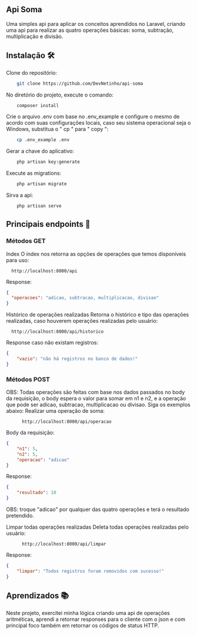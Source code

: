 ## Api Soma
Uma simples api para aplicar os conceitos aprendidos no Laravel, criando uma api para realizar as quatro operações básicas: soma, subtração, multiplicação e divisão.

## Instalação 🛠️
Clone do repositório:
```bash
    git clone https://github.com/DevNetinho/api-soma  
```

No diretório do projeto, execute o comando:
```bash
    composer install
```

Crie o arquivo .env com base no .env_example e configure o mesmo de acordo com suas configurações locais,
caso seu sistema operacional seja o Windows, substitua o " cp " para " copy ":
```bash
    cp .env_example .env
```

Gerar a chave do aplicativo:
```bash
    php artisan key:generate
```

Execute as migrations:
```bash
    php artisan migrate
```

Sirva a api:
```bash
    php artisan serve
```


## Principais endpoints 🎯
### Métodos GET
Index
O index nos retorna as opções de operações que temos disponíveis para uso:
```
  http://localhost:8000/api
```
Response:
```json
{
  "operacoes": "adicao, subtracao, multiplicacao, divisao"
}
```

Histórico de operações realizadas
Retorna o histórico e tipo das operações realizadas, caso houverem operações realizadas pelo usuário:
```
  http://localhost:8000/api/historico
```
Response caso não existam registros:
```json
{
    "vazio": "não há registros no banco de dados!"
}
```

### Métodos POST
OBS: Todas operações são feitas com base nos dados passados no body da requisição, o body espera o valor para somar em n1 e n2, e a operação que pode ser adicao, subtracao, multiplicacao ou divisao. Siga os exemplos abaixo:
Realizar uma operação de soma:
```
      http://localhost:8000/api/operacao
```
Body da requisição: 
```json
{
    "n1": 5,
    "n2": 5,
    "operacao": "adicao"
}
```

Response:
```json
{
    "resultado": 10
}

```
OBS: troque "adicao" por qualquer das quatro operações e terá o resultado pretendido.


Limpar todas operações realizadas
Deleta todas operações realizadas pelo usuário:

```
      http://localhost:8000/api/limpar
```
Response:
```json
{
    "limpar": "Todos registros foram removidos com sucesso!"
}
```

## Aprendizados 📚
Neste projeto, exercitei minha lógica criando uma api de operações aritméticas, aprendi a retornar responses para o cliente com o json e com principal foco também em retornar os códigos de status HTTP.



